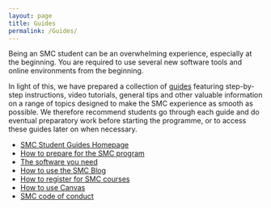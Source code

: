 ```yaml
---
layout: page
title: Guides
permalink: /Guides/
---
```



Being an SMC student can be an overwhelming experience, especially at the beginning. You are required to use several new software tools and online environments from the beginning.

In light of this, we have prepared a collection of [guides](https://github.com/SMC-master/Guides/wiki) featuring step-by-step instructions, video tutorials, general tips and other valuable information on a range of topics designed to make the SMC experience as smooth as possible. We therefore recommend students go through each guide and do eventual preparatory work before starting the programme, or to access these guides later on when necessary.

* [SMC Student Guides Homepage](https://github.com/SMC-master/Guides/wiki)
* [How to prepare for the SMC program](https://github.com/SMC-master/Guides/wiki/How-to-prepare-for-the-SMC-program)
* [The software you need](https://github.com/SMC-master/Guides/wiki/The-software-you-need)
* [How to use the SMC Blog](https://github.com/SMC-master/Guides/wiki/How-to-use-the-SMC-Blog)
* [How to register for SMC courses](https://github.com/SMC-master/Guides/wiki/How-to-register-for-SMC-courses)
* [How to use Canvas](https://github.com/SMC-master/Guides/wiki/How-to-use-Canvas)
* [SMC code of conduct](https://github.com/SMC-master/Guides/wiki/SMC-code-of-conduct)
